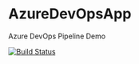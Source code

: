 # AzureDevOpsApp
Azure DevOps Pipeline Demo

[![Build Status](https://dev.azure.com/mkillens/Azure%20DevOps%20Demo/_apis/build/status/tezizzm.AzureDevOpsApp?branchName=master)](https://dev.azure.com/mkillens/Azure%20DevOps%20Demo/_build/latest?definitionId=2&branchName=master)

